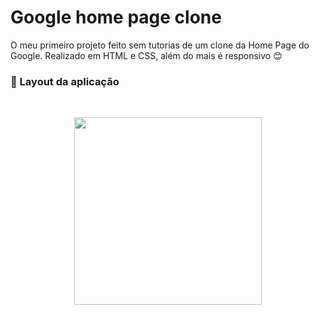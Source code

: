 # Google home page clone
O meu primeiro projeto feito sem tutorias de um clone da Home Page do Google. Realizado em HTML e CSS, além do mais é responsivo :blush:

### :pushpin: Layout da aplicação

<br>

<p align="center">
  <img src="assets/layout.png" width="300" heigth="300">
</p>
